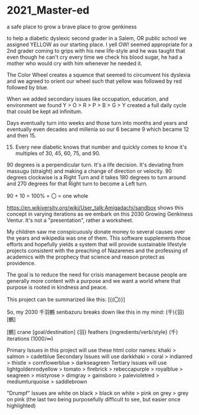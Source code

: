 # 2021_Master-ed
a safe place to grow a brave place to grow genkiness

to help a diabetic dyslexic second grader in a Salem, OR public school we assigned YELLOW as our starting place. I yell OW! seemed appropriate for a 2nd grader coming to grips with his new life-style and he was taught that even though he can't cry every time we check his blood sugar, he had a mother who would cry with him whenever he needed it.

The Color Wheel creates a squence that seemed to circumvent his dyslexia and we agreed to orient our wheel such that yellow was followed by red followed by blue.

When we added secondary issues like occupation, education, and environment we found Y > O > R > P > B > G > Y created a full daily cycle that could be kept ad infinitum.

Days eventually turn into weeks and those turn into months and years and eventually even decades and millenia so our 6 became 9 which became 12 and then 15. 

15. Every new diabetic knows that number and quickly comes to know it's multiples of 30, 45, 60, 75, and 90.

90 degrees is a perpendicular turn. It's a life decision. It's deviating from massugu (straight) and making a change of direction or velocity. 90 degrees clockwise is a Right Turn and it takes 180 degrees to turn around and 270 degrees for that Right turn to become a Left turn.

90 + 10 = 100% = 〇 = one whole

https://en.wikiversity.org/wiki/User_talk:Amigadachi/sandbox shows this concept in varying iterations as we embark on this 2030 Growing Genkiness Ventur. It's not a "presentation", rather a worksheet.

My children saw me conspicuously donate money to several causes over the years and wikipedia was one of them. This software supplements those efforts and hopefully yields a system that will provide sustainable lifestyle projects consistent with the preaching of Nazarenes and the professing of academics with the prophecy that science and reason protect as providence.

The goal is to reduce the need for crisis management because people are generally more content with a purpose and we want a world where that purpose is rooted in kindness and peace.

This project can be summarized like this: [{(〇)}]

So, my 2030 千羽鶴 senbazuru breaks down like this in my mind: (千){羽}[鶴]

[鶴] crane [goal/destination]
{羽} feathers {ingredients/verb/style}
(千) iterations (1000/∞)

Primary Issues in this project will use these html color names: khaki > salmon > cadetblue
Secondary Issues will use darkkhaki > coral > indianred > thistle > cornflowerblue > darkseagreen
Tertiary Issues will use lightgoldenrodyellow > tomato > firebrick > rebeccapurple > royalblue > seagreen > mistyrose > dimgray > gainsboro > palevioletred > mediumturquoise > saddlebrown

"Drumpf" Issues are white on black > black on white > pink on grey > grey on pink (the last two being purposefully difficult to see, but easier once highlighted)
